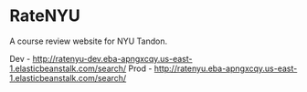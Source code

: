 # RateNYU
A course review website for NYU Tandon.

Dev - http://ratenyu-dev.eba-apngxcqy.us-east-1.elasticbeanstalk.com/search/
Prod - http://ratenyu.eba-apngxcqy.us-east-1.elasticbeanstalk.com/search/
